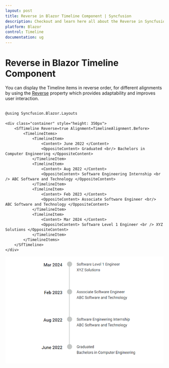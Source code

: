 ```yaml
---
layout: post
title: Reverse in Blazor Timeline Component | Syncfusion
description: Checkout and learn here all about the Reverse in Syncfusion Blazor Timeline component and more details.
platform: Blazor
control: Timeline
documentation: ug
---
```


# Reverse in Blazor Timeline Component

You can display the Timeline items in reverse order, for different alignments by using the [Reverse](https://help.syncfusion.com/cr/blazor/Syncfusion.Blazor.Layouts.SfTimeline.html#Syncfusion_Blazor_Layouts_SfTimeline_Reverse) property which provides adaptability and improves user interaction.

```cshtml

@using Syncfusion.Blazor.Layouts

<div class="container" style="height: 350px">
    <SfTimeline Reverse=true Alignment=TimelineAlignment.Before>
        <TimelineItems>
            <TimelineItem>
                <Content> June 2022 </Content>
                <OppositeContent> Graduated <br/> Bachelors in Computer Engineering </OppositeContent>
            </TimelineItem>
            <TimelineItem>
                <Content> Aug 2022 </Content>
                <OppositeContent> Software Engineering Internship <br /> ABC Software and Technology </OppositeContent>
            </TimelineItem>
            <TimelineItem>
                <Content> Feb 2023 </Content>
                <OppositeContent> Associate Software Engineer <br/> ABC Software and Technology </OppositeContent>
            </TimelineItem>
            <TimelineItem>
                <Content> Mar 2024 </Content>
                <OppositeContent> Software Level 1 Engineer <br /> XYZ Solutions </OppositeContent>
            </TimelineItem>
        </TimelineItems>
    </SfTimeline>
</div>

```

![Blazor Timeline Component with Common Customized Connector](./images/Blazor-reverse.png)